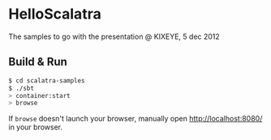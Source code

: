 # HelloScalatra #

The samples to go with the presentation @ KIXEYE, 5 dec 2012

## Build & Run ##

```sh
$ cd scalatra-samples
$ ./sbt
> container:start
> browse
```

If `browse` doesn't launch your browser, manually open [http://localhost:8080/](http://localhost:8080/) in your browser.
